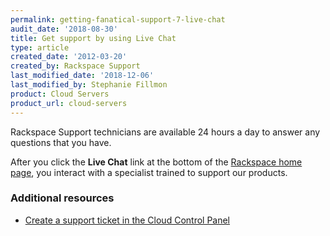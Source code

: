 ```yaml
---
permalink: getting-fanatical-support-7-live-chat
audit_date: '2018-08-30'
title: Get support by using Live Chat
type: article
created_date: '2012-03-20'
created_by: Rackspace Support
last_modified_date: '2018-12-06'
last_modified_by: Stephanie Fillmon
product: Cloud Servers
product_url: cloud-servers
---
```


Rackspace Support technicians are available 24 hours a day to answer any questions that you have.

After you click the **Live Chat** link at the bottom of the [Rackspace home page](https://www.rackspace.com),
you interact with a specialist trained to support our products.

### Additional resources

- [Create a support ticket in the Cloud Control Panel](https://docs-ospc.rackspace.com/support/how-to/cloud-servers/create-a-support-ticket-in-the-cloud-control-panel)
